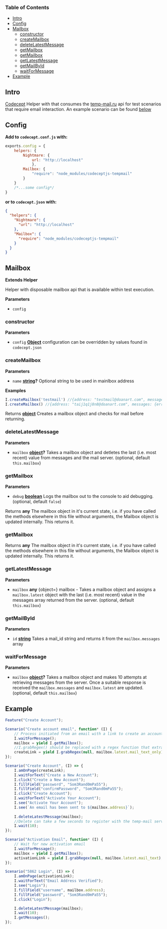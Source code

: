 <!-- Generated by documentation.js. Update this documentation by updating the source code. -->

### Table of Contents

-   [Intro](#intro)
-   [Config](#config)
-   [Mailbox](#mailbox)
    -   [constructor](#constructor)
    -   [createMailbox](#createmailbox)
    -   [deleteLatestMessage](#deletelatestmessage)
    -   [getMailbox](#getmailbox)
    -   [getMailbox](#getmailbox-1)
    -   [getLatestMessage](#getlatestmessage)
    -   [getMailById](#getmailbyid)
    -   [waitForMessage](#waitformessage)
-   [Example](#example)

## Intro

[Codecept](http://codecept.io/) Helper with that consumes the [temp-mail.ru](https://temp-mail.ru/en/api/) api for test scenarios that require email interaction. An example scenario can be found [below](#example)


## Config

**Add to `codecept.conf.js` with:**

```javascript
exports.config = {
    helpers: {
        Nightmare: {
            url: "http://localhost"
            },
        Mailbox: {
            "require": "node_modules/codeceptjs-tempmail"
        }
    }
    /*...some config*/
}
```

**or to `codecept.json` with:**

```json
{
  "helpers": {
    "Nightmare": {
      "url": "http://localhost"
    },
    "Mailbox": {
      "require": "node_modules/codeceptjs-tempmail"
    }
  }
}
```


## Mailbox

**Extends Helper**

Helper with disposable mailbox api that is available within test execution.

**Parameters**

-   `config`  

### constructor

**Parameters**

-   `config` **[Object](https://developer.mozilla.org/en-US/docs/Web/JavaScript/Reference/Global_Objects/Object)** configuration can be overridden by values found in `codecept.json`

### createMailbox

**Parameters**

-   `name` **[string](https://developer.mozilla.org/en-US/docs/Web/JavaScript/Reference/Global_Objects/String)?** Optional string to be used in mainlbox address

**Examples**

```javascript
I.createMailbox('testmail') //{address: "testmail@doanart.com", messages: {error: "there are no messages yet"}}
I.createMailbox() //{address: "taij1q1j8n8@doanart.com", messages: {error: "there are no messages yet"}}
```

Returns **[object](https://developer.mozilla.org/en-US/docs/Web/JavaScript/Reference/Global_Objects/Object)** Creates a mailbox object and checks for mail before returning.

### deleteLatestMessage

**Parameters**

-   `mailbox` **[object](https://developer.mozilla.org/en-US/docs/Web/JavaScript/Reference/Global_Objects/Object)?** Takes a mailbox object and detletes the last (i.e. most recent) value from messages and the mail server. (optional, default `this.mailbox`)

### getMailbox

**Parameters**

-   `debug` **[boolean](https://developer.mozilla.org/en-US/docs/Web/JavaScript/Reference/Global_Objects/Boolean)** Logs the mailbox out to the console to aid debugging. (optional, default `false`)

Returns **any** The mailbox object in it's current state, i.e. if you have called the methods elsewhere in this file without arguments, the Mailbox object is updated internally. This returns it.

### getMailbox

Returns **any** The mailbox object in it's current state, i.e. if you have called the methods elsewhere in this file without arguments, the Mailbox object is updated internally. This returns it.

### getLatestMessage

**Parameters**

-   `mailbox` **any** {object=} mailbox - Takes a mailbox object and assigns a `mailbox.latest` object with the last (i.e. most recent) value in the messages array returned from the server. (optional, default `this.mailbox`)

### getMailById

**Parameters**

-   `id` **[string](https://developer.mozilla.org/en-US/docs/Web/JavaScript/Reference/Global_Objects/String)** Takes a mail_id string and returns it from the `mailbox.messages` array

### waitForMessage

**Parameters**

-   `mailbox` **[object](https://developer.mozilla.org/en-US/docs/Web/JavaScript/Reference/Global_Objects/Object)?** Takes a mailbox object and makes 10 attempts at retrieving messages from the server. Once a suitable response is received the `mailbox.messages` and `mailbox.latest` are updated. (optional, default `this.mailbox`)

## Example

```javascript
Feature("Create Account");

Scenario("Create account email", function* (I) {
    // Process initiated from an email with a link to create an account.
    I.waitForMessage();
    mailbox = yield I.getMailbox();
    //I.grabRegex() should be replaced with a regex function that extracts a value from the supplied email text.
    createLink = yield I.grabRegex(null, mailbox.latest.mail_text_only);
});

Scenario("Create Account", (I) => {
    I.amOnPage(createLink);
    I.waitForText("Create a New Account");
    I.click("Create a New Account");
    I.fillField("password", "Som3Rand0mPa55");
    I.fillField("confirmPassword", "Som3Rand0mPa55");
    I.click("Create Account");
    I.waitForText("Activate Your Account");
    I.see("Activate Your Account");
    I.see(`An email has been sent to ${mailbox.address}`);
    
    I.deleteLatestMessage(mailbox);
    //Delete can take a few seconds to register with the temp-mail server, it's recommended that an arbitrary wait is used in your scenario.
    I.wait(10);
});

Scenario("Activation Email", function* (I) {
    // Wait for new activation email
    I.waitForMessage();
    mailbox = yield I.getMailbox();
    activationLink = yield I.grabRegex(null, mailbox.latest.mail_text);
});

Scenario("5862 Login", (I) => {
    I.amOnPage(activationLink);
    I.waitForText("Email Address Verified");
    I.see("Login");
    I.fillField("username", mailbox.address);
    I.fillField("password", "Som3Rand0mPa55");
    I.click("Login");

    I.deleteLatestMessage(mailbox);
    I.wait(10);
    I.getMessages();
});
```

